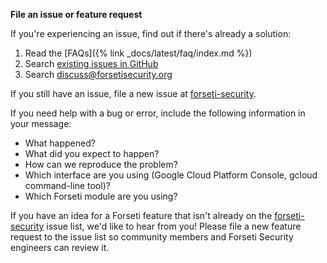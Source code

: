 **File an issue or feature request**

If you're experiencing an issue, find out if there's already a solution:

1. Read the [FAQs]({% link _docs/latest/faq/index.md %})
1. Search [existing issues in GitHub](https://github.com/forseti-security/forseti-security/issues)
1. Search
[discuss@forsetisecurity.org](https://groups.google.com/a/forsetisecurity.org/forum/#!forum/discuss)

If you still have an issue, file a new issue at
[forseti-security](https://github.com/forseti-security/forseti-security/issues).

If you need help with a bug or error, include the following information in your message:

* What happened?
* What did you expect to happen?
* How can we reproduce the problem?
* Which interface are you using (Google Cloud Platform Console, gcloud command-line tool)?
* Which Forseti module are you using?

If you have an idea for a Forseti feature that isn't already on the
[forseti-security](https://github.com/forseti-security/forseti-security/issues)
issue list, we'd like to hear from you! Please file a new feature request to the
issue list so community members and Forseti Security engineers can review it.

